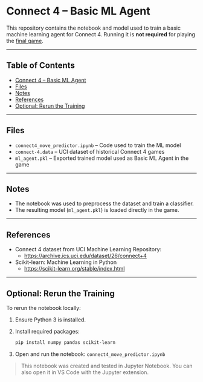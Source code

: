 # Connect 4 – Basic ML Agent

This repository contains the notebook and model used to train a basic machine learning agent for Connect 4. Running it is **not required** for playing the [final game](https://github.com/Shelly855/connect4-ai).

---

## Table of Contents

- [Connect 4 – Basic ML Agent](#connect-4--basic-ml-agent)
- [Files](#files)
- [Notes](#notes)
- [References](#references)
- [Optional: Rerun the Training](#optional-rerun-the-training)

---

## Files

- `connect4_move_predictor.ipynb` – Code used to train the ML model  
- `connect-4.data` – UCI dataset of historical Connect 4 games
- `ml_agent.pkl` – Exported trained model used as Basic ML Agent in the game

---

## Notes

- The notebook was used to preprocess the dataset and train a classifier.
- The resulting model (`ml_agent.pkl`) is loaded directly in the game.

---

## References
- Connect 4 dataset from UCI Machine Learning Repository:
  - https://archive.ics.uci.edu/dataset/26/connect+4
- Scikit-learn: Machine Learning in Python
  - https://scikit-learn.org/stable/index.html
 
---

## Optional: Rerun the Training

To rerun the notebook locally:

1. Ensure Python 3 is installed.
2. Install required packages:

   ```bash
   pip install numpy pandas scikit-learn
   ```
3. Open and run the notebook: `connect4_move_predictor.ipynb`
> This notebook was created and tested in Jupyter Notebook. You can also open it in VS Code with the Jupyter extension.
